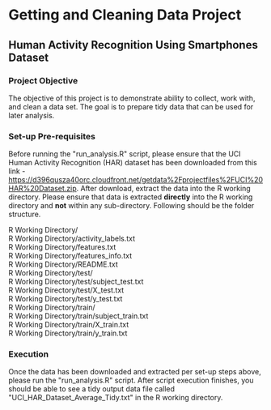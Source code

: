 # Getting and Cleaning Data Project
## Human Activity Recognition Using Smartphones Dataset

### Project Objective
The objective of this project is to demonstrate ability to collect, work with, and clean a data set. The goal is to prepare tidy data that can be used for later analysis. 

### Set-up Pre-requisites
Before running the "run_analysis.R" script, please ensure that the UCI Human Activity Recognition (HAR) dataset has been downloaded from this link - https://d396qusza40orc.cloudfront.net/getdata%2Fprojectfiles%2FUCI%20HAR%20Dataset.zip.
After download, extract the data into the R working directory. Please ensure that data is extracted **directly** into the R working directory and **not** within any sub-directory. Following should be the folder structure.

R Working Directory/  
R Working Directory/activity_labels.txt  
R Working Directory/features.txt  
R Working Directory/features_info.txt  
R Working Directory/README.txt  
R Working Directory/test/    
R Working Directory/test/subject_test.txt    
R Working Directory/test/X_test.txt  
R Working Directory/test/y_test.txt   
R Working Directory/train/  
R Working Directory/train/subject_train.txt  
R Working Directory/train/X_train.txt  
R Working Directory/train/y_train.txt   

### Execution
Once the data has been downloaded and extracted per set-up steps above, please run the "run_analysis.R" script. After script execution finishes, you should be able to see a tidy output data file called "UCI_HAR_Dataset_Average_Tidy.txt" in the R working directory.
